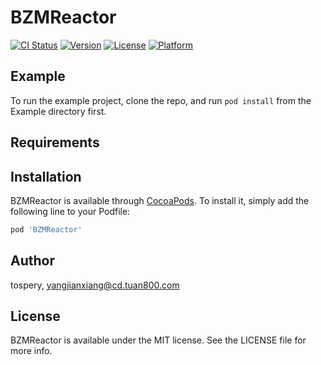 # BZMReactor

[![CI Status](https://img.shields.io/travis/tospery/BZMReactor.svg?style=flat)](https://travis-ci.org/tospery/BZMReactor)
[![Version](https://img.shields.io/cocoapods/v/BZMReactor.svg?style=flat)](https://cocoapods.org/pods/BZMReactor)
[![License](https://img.shields.io/cocoapods/l/BZMReactor.svg?style=flat)](https://cocoapods.org/pods/BZMReactor)
[![Platform](https://img.shields.io/cocoapods/p/BZMReactor.svg?style=flat)](https://cocoapods.org/pods/BZMReactor)

## Example

To run the example project, clone the repo, and run `pod install` from the Example directory first.

## Requirements

## Installation

BZMReactor is available through [CocoaPods](https://cocoapods.org). To install
it, simply add the following line to your Podfile:

```ruby
pod 'BZMReactor'
```

## Author

tospery, yangjianxiang@cd.tuan800.com

## License

BZMReactor is available under the MIT license. See the LICENSE file for more info.

